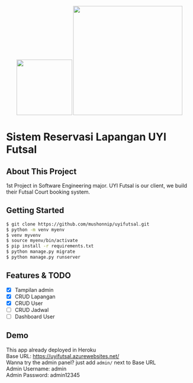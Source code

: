 <p align="center">
<img src="https://i.ibb.co/yVPhMDk/LOGO-UYI.png" width="150">   
<img src="https://static.djangoproject.com/img/logos/django-logo-negative.svg" width="295">
</p>

# Sistem Reservasi Lapangan UYI Futsal
## About This Project
1st Project in Software Engineering major. UYI Futsal is our client, we build their Futsal Court booking system.

## Getting Started
```bash
$ git clone https://github.com/mushonnip/uyifutsal.git
$ python -m venv myenv
$ venv myvenv
$ source myenv/bin/activate
$ pip install -r requirements.txt
$ python manage.py migrate
$ python manage.py runserver
```

## Features & TODO
- [x] Tampilan admin
- [x] CRUD Lapangan
- [x] CRUD User
- [ ] CRUD Jadwal
- [ ] Dashboard User

## Demo
This app already deployed in Heroku<br>
Base URL: https://uyifutsal.azurewebsites.net/ <br>
Wanna try the admin panel? just add ```admin/``` next to Base URL<br>
Admin Username: admin<br>
Admin Password: admin12345<br>


